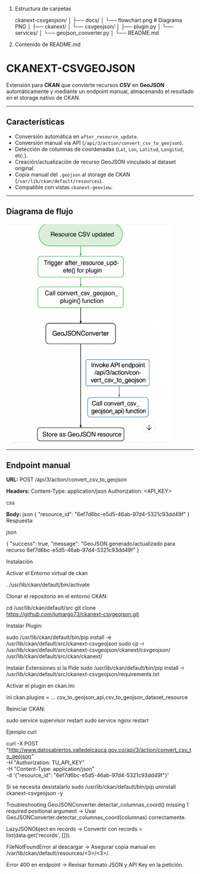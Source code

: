 1. Estructura de carpetas

	ckanext-csvgeojson/
	│
	├── docs/
	│   └── flowchart.png      # Diagrama PNG
	│
	├── ckanext/
	│   └── csvgeojson/
	│       ├── plugin.py
	│       └── services/
	│           └── geojson_converter.py
	│
	└── README.md

2. Contenido de README.md

# CKANEXT-CSVGEOJSON

Extensión para **CKAN** que convierte recursos **CSV** en **GeoJSON** automáticamente y mediante un endpoint manual, almacenando el resultado en el storage nativo de CKAN.

---

## Características

- Conversión automática en `after_resource_update`.
- Conversión manual vía API (`/api/3/action/convert_csv_to_geojson`).
- Detección de columnas de coordenadas (`Lat`, `Lon`, `Latitud`, `Longitud`, etc.).
- Creación/actualización de recurso GeoJSON vinculado al dataset original.
- Copia manual del `.geojson` al storage de CKAN (`/var/lib/ckan/default/resources`).
- Compatible con vistas `ckanext-geoview`.

---

## Diagrama de flujo

![Flujo CSV a GeoJSON](docs/flowchart.png)

---

## Endpoint manual

**URL:**
POST /api/3/action/convert_csv_to_geojson

**Headers:**
Content-Type: application/json
Authorization: <API_KEY>

css

**Body:**
json
{
  "resource_id": "6ef7d6bc-e5d5-46ab-97d4-5321c93dd49f"
}
Respuesta:

json

{
  "success": true,
  "message": "GeoJSON generado/actualizado para recurso 6ef7d6bc-e5d5-46ab-97d4-5321c93dd49f"
}

Instalación


Activar el Entorno virtual de ckan

. /usr/lib/ckan/default/bin/activate


Clonar el repositorio en el entorno CKAN:


cd /usr/lib/ckan/default/src
git clone https://github.com/jumargo73/ckanext-csvgeojson.git

Instalar Plugin:

sudo /usr/lib/ckan/default/bin/pip install -e /usr/lib/ckan/default/src/ckanext-csvgeojson
sudo cp -r /usr/lib/ckan/default/src/ckanext-csvgeojson/ckanext/csvgeojson/ /usr/lib/ckan/default/src/ckan/ckanext/

Instalar Extensiones si la Pide
sudo /usr/lib/ckan/default/bin/pip install -r /usr/lib/ckan/default/src/ckanext-csvgeojson/requirements.txt

Activar el plugin en ckan.ini:

ini
ckan.plugins = ... csv_to_geojson_api,csv_to_geojson_dataset_resource

Reiniciar CKAN:

sudo service supervisor restart
sudo service nginx restart

Ejemplo curl

curl -X POST "http://www.datosabiertos.valledelcauca.gov.co/api/3/action/convert_csv_to_geojson" \
     -H "Authorization: TU_API_KEY" \
     -H "Content-Type: application/json" \
     -d '{"resource_id": "6ef7d6bc-e5d5-46ab-97d4-5321c93dd49f"}'

Si se necesita desistalarlo 
sudo /usr/lib/ckan/default/bin/pip uninstall ckanext-csvgeojson -y

Troubleshooting
GeoJSONConverter.detectar_columnas_coord() missing 1 required positional argument
→ Usar GeoJSONConverter.detectar_columnas_coord(columnas) correctamente.

LazyJSONObject en records
→ Convertir con records = list(data.get('records', [])).

FileNotFoundError al descargar
→ Asegurar copia manual en /var/lib/ckan/default/resources/<3>/<3>/<resto>.

Error 400 en endpoint
→ Revisar formato JSON y API Key en la petición.
